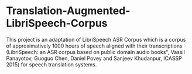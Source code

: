 Translation-Augmented-LibriSpeech-Corpus
==========================================

This project is an adaptation of LibriSpeech ASR Corpus which is a corpus of approximatively 1000 hours of speech aligned with their transcriptions (LibriSpeech: an ASR corpus based on public domain audio books", Vassil Panayotov, Guoguo Chen, Daniel Povey and Sanjeev Khudanpur, ICASSP 2015) for speech translation systems.


